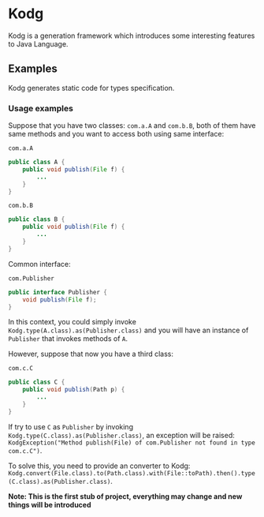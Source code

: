 # Kodg

Kodg is a generation framework which introduces some interesting features to Java Language.

## Examples

Kodg generates static code for types specification.

### Usage examples

Suppose that you have two classes: `com.a.A` and `com.b.B`, both of them have same methods and you want to access both using same interface:

`com.a.A`
```java
public class A {
    public void publish(File f) {
        ...
    }
}
```

`com.b.B`
```java
public class B {
    public void publish(File f) {
        ...
    }
}
```

Common interface:

`com.Publisher`
```java
public interface Publisher {
    void publish(File f);
}
```

In this context, you could simply invoke `Kodg.type(A.class).as(Publisher.class)` and you will have an instance of `Publisher` that invokes methods of `A`.

However, suppose that now you have a third class:

`com.c.C`
```java
public class C {
    public void publish(Path p) {
        ...
    }
}
```

If try to use `C` as `Publisher` by invoking `Kodg.type(C.class).as(Publisher.class)`, an exception will be raised: `KodgException("Method publish(File) of com.Publisher not found in type com.c.C")`.

To solve this, you need to provide an converter to Kodg: `Kodg.convert(File.class).to(Path.class).with(File::toPath).then().type(C.class).as(Publisher.class)`.

**Note: This is the first stub of project, everything may change and new things will be introduced**
